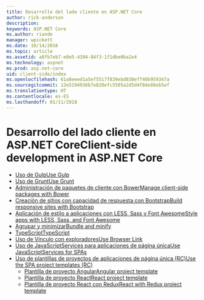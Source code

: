 ```yaml
---
title: Desarrollo del lado cliente en ASP.NET Core
author: rick-anderson
description: 
keywords: ASP.NET Core
ms.author: riande
manager: wpickett
ms.date: 10/14/2016
ms.topic: article
ms.assetid: a8fb7eb7-e0e5-4394-84f3-1f1dbe0ba2e4
ms.technology: aspnet
ms.prod: asp.net-core
uid: client-side/index
ms.openlocfilehash: 61a8eeed1a5ef5517f839ebd830eff40b959347a
ms.sourcegitcommit: 12e5194936b7e820efc5505a2d5d4f84e88eb5ef
ms.translationtype: HT
ms.contentlocale: es-ES
ms.lasthandoff: 01/11/2018
---
```

# <a name="client-side-development-in-aspnet-core"></a><span data-ttu-id="852c8-103">Desarrollo del lado cliente en ASP.NET Core</span><span class="sxs-lookup"><span data-stu-id="852c8-103">Client-side development in ASP.NET Core</span></span>

- [<span data-ttu-id="852c8-104">Uso de Gulp</span><span class="sxs-lookup"><span data-stu-id="852c8-104">Use Gulp</span></span>](xref:client-side/using-gulp)
- [<span data-ttu-id="852c8-105">Uso de Grunt</span><span class="sxs-lookup"><span data-stu-id="852c8-105">Use Grunt</span></span>](xref:client-side/using-grunt)
- [<span data-ttu-id="852c8-106">Administración de paquetes de cliente con Bower</span><span class="sxs-lookup"><span data-stu-id="852c8-106">Manage client-side packages with Bower</span></span>](xref:client-side/bower)
- [<span data-ttu-id="852c8-107">Creación de sitios con capacidad de respuesta con Bootstrap</span><span class="sxs-lookup"><span data-stu-id="852c8-107">Build responsive sites with Bootstrap</span></span>](xref:client-side/bootstrap)
- [<span data-ttu-id="852c8-108">Aplicación de estilo a aplicaciones con LESS, Sass y Font Awesome</span><span class="sxs-lookup"><span data-stu-id="852c8-108">Style apps with LESS, Sass, and Font Awesome</span></span>](xref:client-side/less-sass-fa)
- [<span data-ttu-id="852c8-109">Agrupar y minimizar</span><span class="sxs-lookup"><span data-stu-id="852c8-109">Bundle and minify</span></span>](xref:client-side/bundling-and-minification)
- [<span data-ttu-id="852c8-110">TypeScript</span><span class="sxs-lookup"><span data-stu-id="852c8-110">TypeScript</span></span>](https://www.typescriptlang.org/docs/handbook/asp-net-core.html)
- [<span data-ttu-id="852c8-111">Uso de Vínculo con exploradores</span><span class="sxs-lookup"><span data-stu-id="852c8-111">Use Browser Link</span></span>](xref:client-side/using-browserlink)
- [<span data-ttu-id="852c8-112">Uso de JavaScriptServices para aplicaciones de página única</span><span class="sxs-lookup"><span data-stu-id="852c8-112">Use JavaScriptServices for SPAs</span></span>](xref:client-side/spa-services)
- [<span data-ttu-id="852c8-113">Uso de plantillas de proyectos de aplicaciones de página única (RC)</span><span class="sxs-lookup"><span data-stu-id="852c8-113">Use the SPA project templates (RC)</span></span>](xref:spa/index)
    - [<span data-ttu-id="852c8-114">Plantilla de proyecto Angular</span><span class="sxs-lookup"><span data-stu-id="852c8-114">Angular project template</span></span>](xref:spa/angular)
    - [<span data-ttu-id="852c8-115">Plantilla de proyecto React</span><span class="sxs-lookup"><span data-stu-id="852c8-115">React project template</span></span>](xref:spa/react)
    - [<span data-ttu-id="852c8-116">Plantilla de proyecto React con Redux</span><span class="sxs-lookup"><span data-stu-id="852c8-116">React with Redux project template</span></span>](xref:spa/react-with-redux)

